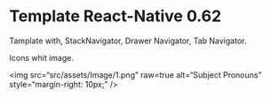 # Template React-Native 0.62

Tamplate with, StackNavigator, Drawer Navigator, Tab Navigator.

Icons whit image.

<img
src=“src/assets/Image/1.png”
raw=true
alt=“Subject Pronouns”
style=“margin-right: 10px;”
/>
